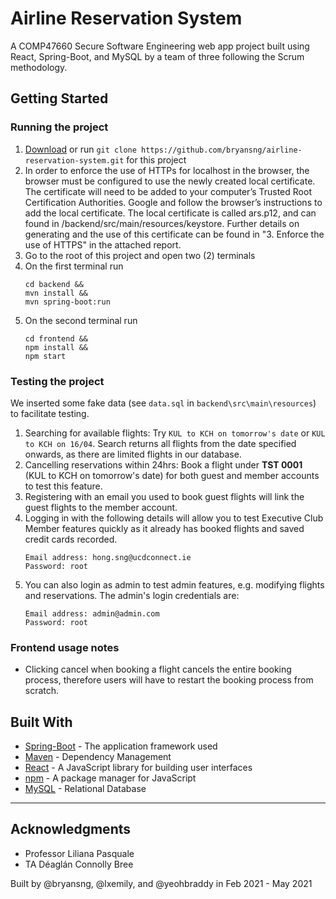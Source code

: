 # Airline Reservation System

A COMP47660 Secure Software Engineering web app project built using React, Spring-Boot, and MySQL by a team of three following the Scrum methodology.

## Getting Started

### Running the project

1. [Download](https://github.com/bryansng/airline-reservation-system) or run `git clone https://github.com/bryansng/airline-reservation-system.git` for this project
2. In order to enforce the use of HTTPs for localhost in the browser, the browser must be configured to use the newly created local certificate. The certificate will need to be added to your computer’s Trusted Root Certification Authorities. Google and follow the browser’s instructions to add the local certificate. The local certificate is called ars.p12, and can found in /backend/src/main/resources/keystore. Further details on generating and the use of this certificate can be found in "3. Enforce the use of HTTPS" in the attached report.
3. Go to the root of this project and open two (2) terminals
4. On the first terminal run
   ```
   cd backend &&
   mvn install &&
   mvn spring-boot:run
   ```
5. On the second terminal run
   ```
   cd frontend &&
   npm install &&
   npm start
   ```

### Testing the project

We inserted some fake data (see `data.sql` in `backend\src\main\resources`) to facilitate testing.

1. Searching for available flights: Try `KUL to KCH on tomorrow's date` or `KUL to KCH on 16/04`. Search returns all flights from the date specified onwards, as there are limited flights in our database.
2. Cancelling reservations within 24hrs: Book a flight under **TST 0001** (KUL to KCH on tomorrow's date) for both guest and member accounts to test this feature.
3. Registering with an email you used to book guest flights will link the guest flights to the member account.
4. Logging in with the following details will allow you to test Executive Club Member features quickly as it already has booked flights and saved credit cards recorded.
   ```
   Email address: hong.sng@ucdconnect.ie
   Password: root
   ```
5. You can also login as admin to test admin features, e.g. modifying flights and reservations. The admin's login credentials are:
   ```
   Email address: admin@admin.com
   Password: root
   ```

### Frontend usage notes

- Clicking cancel when booking a flight cancels the entire booking process, therefore users will have to restart the booking process from scratch.

## Built With

- [Spring-Boot](https://spring.io/projects/spring-boot) - The application framework used
- [Maven](https://maven.apache.org/) - Dependency Management
- [React](https://reactjs.org/) - A JavaScript library for building user interfaces
- [npm](https://www.npmjs.com/) - A package manager for JavaScript
- [MySQL](https://www.mysql.com/) - Relational Database

---

## Acknowledgments

- Professor Liliana Pasquale
- TA Déaglán Connolly Bree

Built by @bryansng, @lxemily, and @yeohbraddy in Feb 2021 - May 2021

